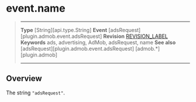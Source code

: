 # event.name

> --------------------- ------------------------------------------------------------------------------------------
> __Type__              [String][api.type.String]
> __Event__             [adsRequest][plugin.admob.event.adsRequest]
> __Revision__          [REVISION_LABEL](REVISION_URL)
> __Keywords__          ads, advertising, AdMob, adsRequest, name
> __See also__			[adsRequest][plugin.admob.event.adsRequest]
>						[admob.*][plugin.admob]
> --------------------- ------------------------------------------------------------------------------------------

## Overview

The string `"adsRequest"`.